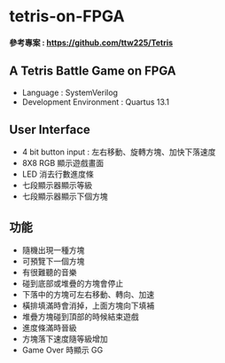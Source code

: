 # tetris-on-FPGA
#### 參考專案 : https://github.com/ttw225/Tetris
## A Tetris Battle Game on FPGA
- Language : SystemVerilog
- Development Environment : Quartus 13.1

## User Interface
- 4 bit button input : 左右移動、旋轉方塊、加快下落速度
- 8X8 RGB 顯示遊戲畫面
- LED 消去行數進度條
- 七段顯示器顯示等級
- 七段顯示器顯示下個方塊

## 功能
- 隨機出現一種方塊
- 可預覽下一個方塊
- 有很難聽的音樂
- 碰到底部或堆疊的方塊會停止 
- 下落中的方塊可左右移動、轉向、加速 
- 橫排填滿時會消掉，上面方塊向下填補 
- 堆疊方塊碰到頂部的時候結束遊戲
- 進度條滿時晉級
- 方塊落下速度隨等級增加
- Game Over 時顯示 GG
